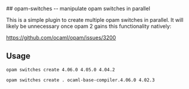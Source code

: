 ## opam-switches -- manipulate opam switches in parallel

This is a simple plugin to create multiple opam switches in 
parallel.  It will likely be unnecessary once opam 2 gains
this functionality natively:

  https://github.com/ocaml/opam/issues/3200

## Usage

    opam switches create 4.06.0 4.05.0 4.04.2

    opam switches create . ocaml-base-compiler.4.06.0 4.02.3


